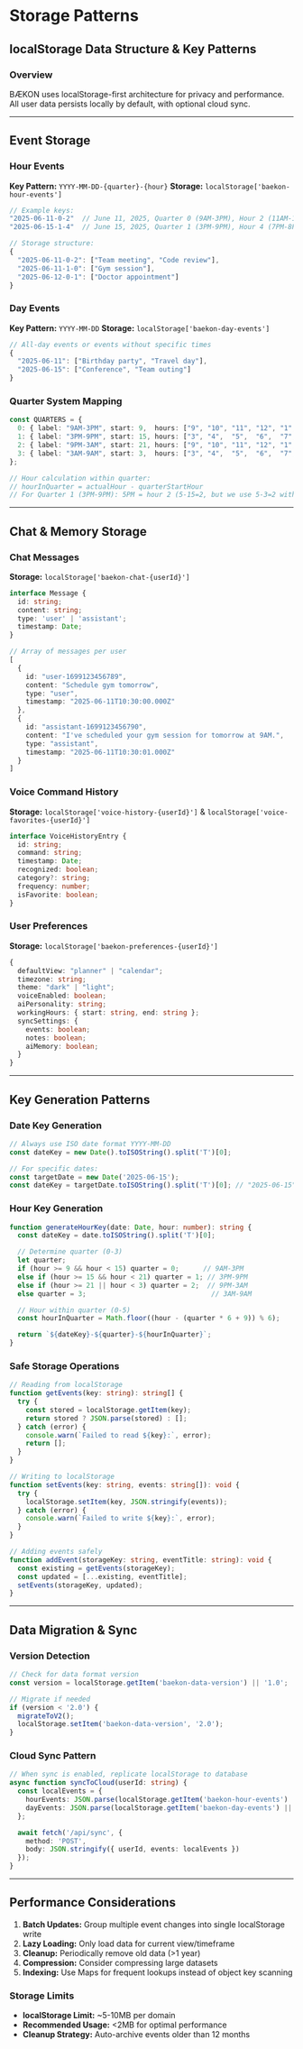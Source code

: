 # Storage Patterns
## localStorage Data Structure & Key Patterns

### Overview
BÆKON uses localStorage-first architecture for privacy and performance. All user data persists locally by default, with optional cloud sync.

---

## Event Storage

### Hour Events
**Key Pattern:** `YYYY-MM-DD-{quarter}-{hour}`
**Storage:** `localStorage['baekon-hour-events']`

```typescript
// Example keys:
"2025-06-11-0-2"  // June 11, 2025, Quarter 0 (9AM-3PM), Hour 2 (11AM-12PM)
"2025-06-15-1-4"  // June 15, 2025, Quarter 1 (3PM-9PM), Hour 4 (7PM-8PM)

// Storage structure:
{
  "2025-06-11-0-2": ["Team meeting", "Code review"],
  "2025-06-11-1-0": ["Gym session"],
  "2025-06-12-0-1": ["Doctor appointment"]
}
```

### Day Events
**Key Pattern:** `YYYY-MM-DD`
**Storage:** `localStorage['baekon-day-events']`

```typescript
// All-day events or events without specific times
{
  "2025-06-11": ["Birthday party", "Travel day"],
  "2025-06-15": ["Conference", "Team outing"]
}
```

### Quarter System Mapping
```typescript
const QUARTERS = {
  0: { label: "9AM-3PM", start: 9,  hours: ["9", "10", "11", "12", "1", "2"] },
  1: { label: "3PM-9PM", start: 15, hours: ["3", "4",  "5",  "6",  "7", "8"] },
  2: { label: "9PM-3AM", start: 21, hours: ["9", "10", "11", "12", "1", "2"] },
  3: { label: "3AM-9AM", start: 3,  hours: ["3", "4",  "5",  "6",  "7", "8"] }
};

// Hour calculation within quarter:
// hourInQuarter = actualHour - quarterStartHour
// For Quarter 1 (3PM-9PM): 5PM = hour 2 (5-15=2, but we use 5-3=2 within quarter)
```

---

## Chat & Memory Storage

### Chat Messages
**Storage:** `localStorage['baekon-chat-{userId}']`

```typescript
interface Message {
  id: string;
  content: string;
  type: 'user' | 'assistant';
  timestamp: Date;
}

// Array of messages per user
[
  {
    id: "user-1699123456789",
    content: "Schedule gym tomorrow",
    type: "user",
    timestamp: "2025-06-11T10:30:00.000Z"
  },
  {
    id: "assistant-1699123456790",
    content: "I've scheduled your gym session for tomorrow at 9AM.",
    type: "assistant",
    timestamp: "2025-06-11T10:30:01.000Z"
  }
]
```

### Voice Command History
**Storage:** `localStorage['voice-history-{userId}']` & `localStorage['voice-favorites-{userId}']`

```typescript
interface VoiceHistoryEntry {
  id: string;
  command: string;
  timestamp: Date;
  recognized: boolean;
  category?: string;
  frequency: number;
  isFavorite: boolean;
}
```

### User Preferences
**Storage:** `localStorage['baekon-preferences-{userId}']`

```typescript
{
  defaultView: "planner" | "calendar";
  timezone: string;
  theme: "dark" | "light";
  voiceEnabled: boolean;
  aiPersonality: string;
  workingHours: { start: string, end: string };
  syncSettings: {
    events: boolean;
    notes: boolean;
    aiMemory: boolean;
  }
}
```

---

## Key Generation Patterns

### Date Key Generation
```typescript
// Always use ISO date format YYYY-MM-DD
const dateKey = new Date().toISOString().split('T')[0];

// For specific dates:
const targetDate = new Date('2025-06-15');
const dateKey = targetDate.toISOString().split('T')[0]; // "2025-06-15"
```

### Hour Key Generation
```typescript
function generateHourKey(date: Date, hour: number): string {
  const dateKey = date.toISOString().split('T')[0];

  // Determine quarter (0-3)
  let quarter;
  if (hour >= 9 && hour < 15) quarter = 0;      // 9AM-3PM
  else if (hour >= 15 && hour < 21) quarter = 1; // 3PM-9PM
  else if (hour >= 21 || hour < 3) quarter = 2;  // 9PM-3AM
  else quarter = 3;                               // 3AM-9AM

  // Hour within quarter (0-5)
  const hourInQuarter = Math.floor((hour - (quarter * 6 + 9)) % 6);

  return `${dateKey}-${quarter}-${hourInQuarter}`;
}
```

### Safe Storage Operations
```typescript
// Reading from localStorage
function getEvents(key: string): string[] {
  try {
    const stored = localStorage.getItem(key);
    return stored ? JSON.parse(stored) : [];
  } catch (error) {
    console.warn(`Failed to read ${key}:`, error);
    return [];
  }
}

// Writing to localStorage
function setEvents(key: string, events: string[]): void {
  try {
    localStorage.setItem(key, JSON.stringify(events));
  } catch (error) {
    console.warn(`Failed to write ${key}:`, error);
  }
}

// Adding events safely
function addEvent(storageKey: string, eventTitle: string): void {
  const existing = getEvents(storageKey);
  const updated = [...existing, eventTitle];
  setEvents(storageKey, updated);
}
```

---

## Data Migration & Sync

### Version Detection
```typescript
// Check for data format version
const version = localStorage.getItem('baekon-data-version') || '1.0';

// Migrate if needed
if (version < '2.0') {
  migrateToV2();
  localStorage.setItem('baekon-data-version', '2.0');
}
```

### Cloud Sync Pattern
```typescript
// When sync is enabled, replicate localStorage to database
async function syncToCloud(userId: string) {
  const localEvents = {
    hourEvents: JSON.parse(localStorage.getItem('baekon-hour-events') || '{}'),
    dayEvents: JSON.parse(localStorage.getItem('baekon-day-events') || '{}')
  };

  await fetch('/api/sync', {
    method: 'POST',
    body: JSON.stringify({ userId, events: localEvents })
  });
}
```

---

## Performance Considerations

1. **Batch Updates:** Group multiple event changes into single localStorage write
2. **Lazy Loading:** Only load data for current view/timeframe
3. **Cleanup:** Periodically remove old data (>1 year)
4. **Compression:** Consider compressing large datasets
5. **Indexing:** Use Maps for frequent lookups instead of object key scanning

### Storage Limits
- **localStorage Limit:** ~5-10MB per domain
- **Recommended Usage:** <2MB for optimal performance
- **Cleanup Strategy:** Auto-archive events older than 12 months
